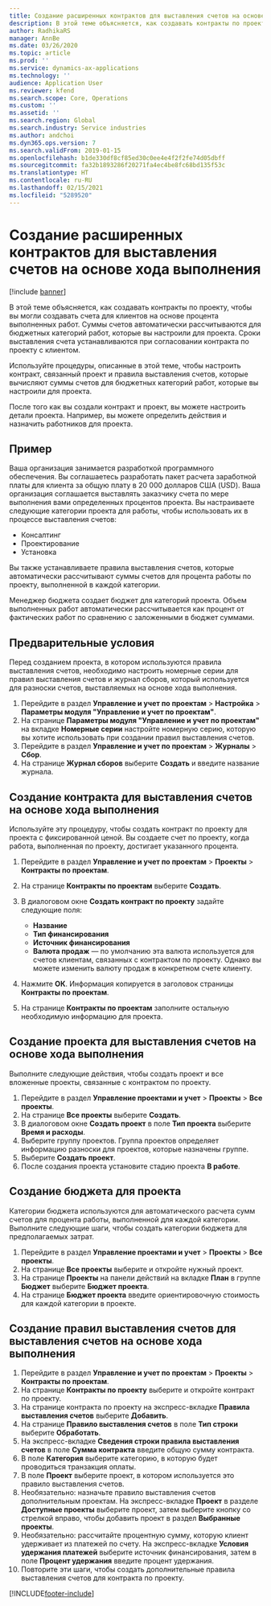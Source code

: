 ```yaml
---
title: Создание расширенных контрактов для выставления счетов на основе хода выполнения
description: В этой теме объясняется, как создавать контракты по проекту, чтобы вы могли создавать счета для клиентов на основе процента выполненных работ.
author: RadhikaRS
manager: AnnBe
ms.date: 03/26/2020
ms.topic: article
ms.prod: ''
ms.service: dynamics-ax-applications
ms.technology: ''
audience: Application User
ms.reviewer: kfend
ms.search.scope: Core, Operations
ms.custom: ''
ms.assetid: ''
ms.search.region: Global
ms.search.industry: Service industries
ms.author: andchoi
ms.dyn365.ops.version: 7
ms.search.validFrom: 2019-01-15
ms.openlocfilehash: b1de330df8cf85ed30c0ee4e4f2f2fe74d05dbff
ms.sourcegitcommit: fa32b1893286f20271fa4ec4be8fc68bd135f53c
ms.translationtype: HT
ms.contentlocale: ru-RU
ms.lasthandoff: 02/15/2021
ms.locfileid: "5289520"
---
```

# <a name="create-advanced-contracts-for-billing-based-on-progress"></a>Создание расширенных контрактов для выставления счетов на основе хода выполнения
[!include [banner](../includes/banner.md)]

В этой теме объясняется, как создавать контракты по проекту, чтобы вы могли создавать счета для клиентов на основе процента выполненных работ. Суммы счетов автоматически рассчитываются для бюджетных категорий работ, которые вы настроили для проекта. Сроки выставления счета устанавливаются при согласовании контракта по проекту с клиентом.

Используйте процедуры, описанные в этой теме, чтобы настроить контракт, связанный проект и правила выставления счетов, которые вычисляют суммы счетов для бюджетных категорий работ, которые вы настроили для проекта.

После того как вы создали контракт и проект, вы можете настроить детали проекта. Например, вы можете определить действия и назначить работников для проекта.

## <a name="example"></a>Пример

Ваша организация занимается разработкой программного обеспечения. Вы соглашаетесь разработать пакет расчета заработной платы для клиента за общую плату в 20 000 долларов США (USD). Ваша организация соглашается выставлять заказчику счета по мере выполнения вами определенных процентов проекта. Вы настраиваете следующие категории проекта для работы, чтобы использовать их в процессе выставления счетов:

- Консалтинг
- Проектирование
- Установка

Вы также устанавливаете правила выставления счетов, которые автоматически рассчитывают суммы счетов для процента работы по проекту, выполненной в каждой категории.

Менеджер бюджета создает бюджет для категорий проекта. Объем выполненных работ автоматически рассчитывается как процент от фактических работ по сравнению с заложенными в бюджет суммами.

## <a name="prerequisites"></a>Предварительные условия

Перед созданием проекта, в котором используются правила выставления счетов, необходимо настроить номерные серии для правил выставления счетов и журнал сборов, который используется для разноски счетов, выставляемых на основе хода выполнения.

1. Перейдите в раздел **Управление и учет по проектам** \> **Настройка** \> **Параметры модуля "Управление и учет по проектам"**.
2. На странице **Параметры модуля "Управление и учет по проектам"** на вкладке **Номерные серии** настройте номерную серию, которую вы хотите использовать при создании правил выставления счетов.
3. Перейдите в раздел **Управление и учет по проектам** \> **Журналы** \> **Сбор**.
4. На странице **Журнал сборов** выберите **Создать** и введите название журнала.

## <a name="create-a-contract-for-progress-billings"></a>Создание контракта для выставления счетов на основе хода выполнения

Используйте эту процедуру, чтобы создать контракт по проекту для проекта с фиксированной ценой. Вы создаете счет по проекту, когда работа, выполненная по проекту, достигает указанного процента.

1. Перейдите в раздел **Управление и учет по проектам** \> **Проекты** \> **Контракты по проектам**.
2. На странице **Контракты по проектам** выберите **Создать**.
3. В диалоговом окне **Создать контракт по проекту** задайте следующие поля:

    - **Название**
    - **Тип финансирования**
    - **Источник финансирования**
    - **Валюта продаж** — по умолчанию эта валюта используется для счетов клиентам, связанных с контрактом по проекту. Однако вы можете изменить валюту продаж в конкретном счете клиенту.

4. Нажмите **ОК**. Информация копируется в заголовок страницы **Контракты по проектам**.
5. На странице **Контракты по проектам** заполните остальную необходимую информацию для проекта.

## <a name="create-a-project-for-progress-billings"></a>Создание проекта для выставления счетов на основе хода выполнения

Выполните следующие действия, чтобы создать проект и все вложенные проекты, связанные с контрактом по проекту.

1. Перейдите в раздел **Управление проектами и учет** \> **Проекты** \> **Все проекты**.
2. На странице **Все проекты** выберите **Создать**.
3. В диалоговом окне **Создать проект** в поле **Тип проекта** выберите **Время и расходы**.
4. Выберите группу проектов. Группа проектов определяет информацию разноски для проектов, которые назначены группе.
5. Выберите **Создать проект**.
6. После создания проекта установите стадию проекта **В работе**.

## <a name="create-a-budget-for-a-project"></a>Создание бюджета для проекта

Категории бюджета используются для автоматического расчета сумм счетов для процента работы, выполненной для каждой категории. Выполните следующие шаги, чтобы создать категории бюджета для предполагаемых затрат.

1. Перейдите в раздел **Управление проектами и учет** \> **Проекты** \> **Все проекты**.
2. На странице **Все проекты** выберите и откройте нужный проект.
3. На странице **Проекты** на панели действий на вкладке **План** в группе **Бюджет** выберите **Бюджет проекта**.
4. На странице **Бюджет проекта** введите ориентировочную стоимость для каждой категории в проекте.

## <a name="create-billing-rules-for-progress-billings"></a>Создание правил выставления счетов для выставления счетов на основе хода выполнения

1. Перейдите в раздел **Управление и учет по проектам** \> **Проекты** \> **Контракты по проектам**.
2. На странице **Контракты по проекту** выберите и откройте контракт по проекту.
3. На странице контракта по проекту на экспресс-вкладке **Правила выставления счетов** выберите **Добавить**.
4. На странице **Правило выставления счетов** в поле **Тип строки** выберите **Обработать**.
5. На экспресс-вкладке **Сведения строки правила выставления счетов** в поле **Сумма контракта** введите общую сумму контракта.
6. В поле **Категория** выберите категорию, в которую будет проводиться транзакция оплаты.
7. В поле **Проект** выберите проект, в котором используется это правило выставления счетов.
8. Необязательно: назначьте правило выставления счетов дополнительным проектам. На экспресс-вкладке **Проект** в разделе **Доступные проекты** выберите проект, затем выберите кнопку со стрелкой вправо, чтобы добавить проект в раздел **Выбранные проекты**.
9. Необязательно: рассчитайте процентную сумму, которую клиент удерживает из платежей по счету. На экспресс-вкладке **Условия удержания платежей** выберите источник финансирования, затем в поле **Процент удержания** введите процент удержания.
10. Повторите эти шаги, чтобы создать дополнительные правила выставления счетов для контракта по проекту.


[!INCLUDE[footer-include](../includes/footer-banner.md)]